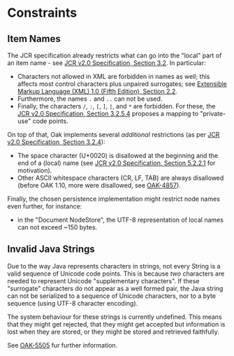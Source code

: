 <!--
   Licensed to the Apache Software Foundation (ASF) under one or more
   contributor license agreements.  See the NOTICE file distributed with
   this work for additional information regarding copyright ownership.
   The ASF licenses this file to You under the Apache License, Version 2.0
   (the "License"); you may not use this file except in compliance with
   the License.  You may obtain a copy of the License at

       http://www.apache.org/licenses/LICENSE-2.0

   Unless required by applicable law or agreed to in writing, software
   distributed under the License is distributed on an "AS IS" BASIS,
   WITHOUT WARRANTIES OR CONDITIONS OF ANY KIND, either express or implied.
   See the License for the specific language governing permissions and
   limitations under the License.
  -->

# Constraints

## Item Names

The JCR specification already restricts what can go into the "local" part of an
item name - see [JCR v2.0 Specification, Section 3.2](https://docs.adobe.com/docs/en/spec/jcr/2.0/3_Repository_Model.html#3.2%20Names).
In particular:

- Characters not allowed in XML are forbidden in names as well; this affects
  most control characters plus unpaired surrogates; see [Extensible Markup
  Language (XML) 1.0 (Fifth Edition), Section 2.2](https://www.w3.org/TR/xml/#NT-Char).
- Furthermore, the names `.` and `..` can not be used.
- Finally, the characters `/`,  `:`, `[`, `]`, `|`, and `*` are forbidden. For
these, the [JCR v2.0 Specification, Section 3.2.5.4](https://docs.adobe.com/docs/en/spec/jcr/2.0/3_Repository_Model.html#3.2.5.4%20Exposing%20Non-JCR%20Names) proposes a mapping to "private-use" code points.

On top of that, Oak implements several *additional* restrictions (as per
[JCR v2.0 Specification, Section 3.2.4](https://docs.adobe.com/content/docs/en/spec/jcr/2.0/3_Repository_Model.html#3.2.4%20Naming%20Restrictions)):

- The space character (U+0020) is disallowed at the beginning and the end of
a (local) name (see [JCR v2.0 Specification, Section 5.2.2.1](https://docs.adobe.com/content/docs/en/spec/jcr/2.0/5_Reading.html#5.2.2.1%20Name%20Patterns) for motivation).
- Other ASCII whitespace characters (CR, LF, TAB) are always disallowed (before OAK 1.10, more were disallowed, see [OAK-4857](https://issues.apache.org/jira/browse/OAK-4857)).

Finally, the chosen persistence implementation might restrict node names even further, for instance:

- in the "Document NodeStore", the UTF-8 representation of local names can not exceed ~150 bytes.

## Invalid Java Strings

Due to the way Java represents characters in strings, not every String is a valid sequence of
Unicode code points. This is because *two* characters are needed to represent Unicode
"supplementary characters". If these "surrogate" characters do not appear as a well formed
pair, the Java string can not be serialized to a sequence of Unicode characters, nor to
a byte sequence (using UTF-8 character encoding).

The system behaviour for these strings is currently undefined. This means that they
might get rejected, that they might get accepted but information is lost when they
are stored, or they might be stored and retrieved faithfully.

See [OAK-5505](https://issues.apache.org/jira/browse/OAK-5506) fur further information.


